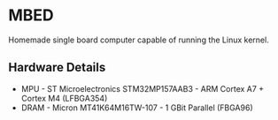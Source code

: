 # MBED
Homemade single board computer capable of running the Linux kernel.
## Hardware Details
* MPU - ST Microelectronics STM32MP157AAB3 - ARM Cortex A7 + Cortex M4 (LFBGA354)
* DRAM - Micron MT41K64M16TW-107 - 1 GBit Parallel (FBGA96)
